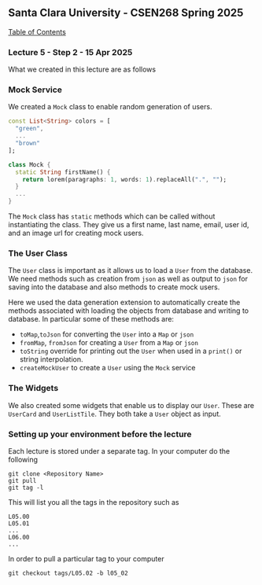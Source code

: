 ## Santa Clara University - CSEN268 Spring 2025

[Table of Contents](/toc.md)

### Lecture 5 - Step 2 - 15 Apr 2025

What we created in this lecture are as follows

### Mock Service

We created a `Mock` class to enable random generation of users. 
```dart
const List<String> colors = [
  "green",
  ...
  "brown"
];

class Mock {
  static String firstName() {
    return lorem(paragraphs: 1, words: 1).replaceAll(".", "");
  }
  ...
}

```
The `Mock` class has `static` methods which can be called without instantiating the class. They give us a first name, last name, email, user id, and an image url for creating mock users.

### The User Class
The `User` class is important as it allows us to load a `User` from the database. We need methods such as creation from `json` as well as output to `json` for saving into the database and also methods to create mock users.

Here we used the data generation extension to automatically create the methods associated with loading the objects from database and writing to database. In particular some of these methods are:

- `toMap`,`toJson` for converting the `User` into a `Map` or `json`
- `fromMap`, `fromJson` for creating a `User` from a `Map` or `json`
- `toString` override for printing out the `User` when used in a `print()` or  string interpolation.
- `createMockUser` to create a `User` using the `Mock` service

### The Widgets

We also created some widgets that enable us to display our `User`. These are `UserCard` and `UserListTile`. They both take a `User` object as input.




### Setting up your environment before the lecture

Each lecture is stored under a separate tag. In your computer do the following

    git clone <Repository Name>
    git pull
    git tag -l

This will list you all the tags in the repository such as

    L05.00
    L05.01
    ...
    L06.00
    ...

In order to pull a particular tag to your computer

    git checkout tags/L05.02 -b l05_02


